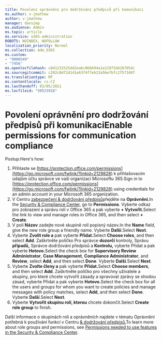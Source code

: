 ```yaml
---
title: Povolení oprávnění pro dodržování předpisů při komunikaci
ms.author: v-jmathew
author: v-jmathew
manager: dansimp
ms.audience: Admin
ms.topic: article
ms.service: o365-administration
ROBOTS: NOINDEX, NOFOLLOW
localization_priority: Normal
ms.collection: Adm_O365
ms.custom:
- "9000549"
- "7456"
ms.openlocfilehash: c841232525dd2eabc068494a1e22975d428705dc
ms.sourcegitcommit: c202c0df2d141e63f4f7eb13a56efbfc2f57348f
ms.translationtype: MT
ms.contentlocale: cs-CZ
ms.lasthandoff: 03/05/2021
ms.locfileid: "50523918"
---
```

# <a name="enable-permissions-for-communication-compliance"></a><span data-ttu-id="0ecad-102">Povolení oprávnění pro dodržování předpisů při komunikaci</span><span class="sxs-lookup"><span data-stu-id="0ecad-102">Enable permissions for communication compliance</span></span>

<span data-ttu-id="0ecad-103">Postup:</span><span class="sxs-lookup"><span data-stu-id="0ecad-103">Here's how:</span></span>

1. <span data-ttu-id="0ecad-104">Přihlaste se [https://protection.office.com/permissions](https://go.microsoft.com/fwlink/?linkid=2129828) k přihlašovacím údajům účtu správce ve vaší organizaci Microsoftu 365.</span><span class="sxs-lookup"><span data-stu-id="0ecad-104">Sign in to [https://protection.office.com/permissions](https://go.microsoft.com/fwlink/?linkid=2129828) using credentials for an admin account in your Microsoft 365 organization.</span></span>
2. <span data-ttu-id="0ecad-105">V Centru [zabezpečení & dodržování předpisů](https://go.microsoft.com/fwlink/?linkid=2101341)přejděte na **Oprávnění.**</span><span class="sxs-lookup"><span data-stu-id="0ecad-105">In the [Security & Compliance Center](https://go.microsoft.com/fwlink/?linkid=2101341), go to **Permissions**.</span></span> <span data-ttu-id="0ecad-106">Vyberte odkaz pro zobrazení a správu rolí v Office 365 a pak vyberte **\+ Vytvořit.**</span><span class="sxs-lookup"><span data-stu-id="0ecad-106">Select the link to view and manage roles in Office 365, and then select **\+ Create**.</span></span>
3. <span data-ttu-id="0ecad-107">V poli **Název** zadejte nové skupině rolí popisný název.</span><span class="sxs-lookup"><span data-stu-id="0ecad-107">In the **Name** field, give the new role group a friendly name.</span></span> <span data-ttu-id="0ecad-108">Vyberte **Další**.</span><span class="sxs-lookup"><span data-stu-id="0ecad-108">Select **Next**.</span></span>
4. <span data-ttu-id="0ecad-109">Vyberte **Zvolit role a** pak vyberte **Přidat.**</span><span class="sxs-lookup"><span data-stu-id="0ecad-109">Select **Choose roles**, and then select **Add**.</span></span> <span data-ttu-id="0ecad-110">Zaškrtněte políčko Pro správce **dozorčí** kontroly, Správu **případů,** Správce dodržování předpisů a **Kontrolu,** vyberte Přidat a pak vyberte **Hotovo.**</span><span class="sxs-lookup"><span data-stu-id="0ecad-110">Select the check box for **Supervisory Review Administrator**, **Case Management**, **Compliance Administrator**, and **Review**, select **Add**, and then select **Done**.</span></span> <span data-ttu-id="0ecad-111">Vyberte **Další**.</span><span class="sxs-lookup"><span data-stu-id="0ecad-111">Select **Next**.</span></span>
5. <span data-ttu-id="0ecad-112">Vyberte **Zvolte členy a** pak vyberte **Přidat.**</span><span class="sxs-lookup"><span data-stu-id="0ecad-112">Select **Choose members**, and then select **Add**.</span></span> <span data-ttu-id="0ecad-113">Zaškrtněte políčko pro všechny uživatele a skupiny, pro které chcete vytvořit zásady a spravovat zprávy se shodou zásad, vyberte Přidat a pak vyberte **Hotovo.**</span><span class="sxs-lookup"><span data-stu-id="0ecad-113">Select the check box for all the users and groups for whom you want to create policies and manage messages with policy matches, select **Add**, and then select **Done**.</span></span> <span data-ttu-id="0ecad-114">Vyberte **Další**.</span><span class="sxs-lookup"><span data-stu-id="0ecad-114">Select **Next**.</span></span>
6. <span data-ttu-id="0ecad-115">Vyberte **Vytvořit skupinu rolí, kterou** chcete dokončit.</span><span class="sxs-lookup"><span data-stu-id="0ecad-115">Select **Create role group** to finish.</span></span>

<span data-ttu-id="0ecad-116">Další informace o skupinách rolí a oprávněních najdete v tématu Oprávnění potřebná k používání funkcí v Centru [& dodržování předpisů.](https://go.microsoft.com/fwlink/?linkid=2114184)</span><span class="sxs-lookup"><span data-stu-id="0ecad-116">To learn more about role groups and permissions, see [Permissions needed to use features in the Security & Compliance Center](https://go.microsoft.com/fwlink/?linkid=2114184).</span></span>
